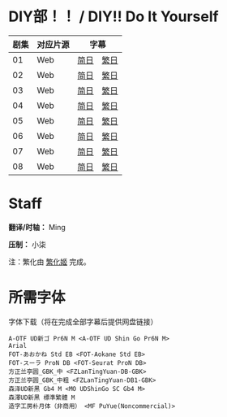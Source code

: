 # DIY部！！ / DIY!! Do It Yourself
| 剧集 | 对应片源 | 字幕 |
| ---- | -------- | ---- |
| 01 | Web | [简日](https://raw.githubusercontent.com/MingYSub/SubsArchive/main/Archive/Dorama-DIY/%5BOborozuki%5D%20DIY!!%20Do%20It%20Yourself%20%5B01%5D.CHS_JPN.ass)　[繁日](https://raw.githubusercontent.com/MingYSub/SubsArchive/main/Archive/Dorama-DIY/%5BOborozuki%5D%20DIY!!%20Do%20It%20Yourself%20%5B01%5D.CHT_JPN.ass) |
| 02 | Web | [简日](https://raw.githubusercontent.com/MingYSub/SubsArchive/main/Archive/Dorama-DIY/%5BOborozuki%5D%20DIY!!%20Do%20It%20Yourself%20%5B02%5D.CHS_JPN.ass)　[繁日](https://raw.githubusercontent.com/MingYSub/SubsArchive/main/Archive/Dorama-DIY/%5BOborozuki%5D%20DIY!!%20Do%20It%20Yourself%20%5B02%5D.CHT_JPN.ass) |
| 03 | Web | [简日](https://raw.githubusercontent.com/MingYSub/SubsArchive/main/Archive/Dorama-DIY/%5BOborozuki%5D%20DIY!!%20Do%20It%20Yourself%20%5B03%5D.CHS_JPN.ass)　[繁日](https://raw.githubusercontent.com/MingYSub/SubsArchive/main/Archive/Dorama-DIY/%5BOborozuki%5D%20DIY!!%20Do%20It%20Yourself%20%5B03%5D.CHT_JPN.ass) |
| 04 | Web | [简日](https://raw.githubusercontent.com/MingYSub/SubsArchive/main/Archive/Dorama-DIY/%5BOborozuki%5D%20DIY!!%20Do%20It%20Yourself%20%5B04%5D.CHS_JPN.ass)　[繁日](https://raw.githubusercontent.com/MingYSub/SubsArchive/main/Archive/Dorama-DIY/%5BOborozuki%5D%20DIY!!%20Do%20It%20Yourself%20%5B04%5D.CHT_JPN.ass) |
| 05 | Web | [简日](https://raw.githubusercontent.com/MingYSub/SubsArchive/main/Archive/Dorama-DIY/%5BOborozuki%5D%20DIY!!%20Do%20It%20Yourself%20%5B05%5D.CHS_JPN.ass)　[繁日](https://raw.githubusercontent.com/MingYSub/SubsArchive/main/Archive/Dorama-DIY/%5BOborozuki%5D%20DIY!!%20Do%20It%20Yourself%20%5B05%5D.CHT_JPN.ass) |
| 06 | Web | [简日](https://raw.githubusercontent.com/MingYSub/SubsArchive/main/Archive/Dorama-DIY/%5BOborozuki%5D%20DIY!!%20Do%20It%20Yourself%20%5B06%5D.CHS_JPN.ass)　[繁日](https://raw.githubusercontent.com/MingYSub/SubsArchive/main/Archive/Dorama-DIY/%5BOborozuki%5D%20DIY!!%20Do%20It%20Yourself%20%5B06%5D.CHT_JPN.ass) |
| 07 | Web | [简日](https://raw.githubusercontent.com/MingYSub/SubsArchive/main/Archive/Dorama-DIY/%5BOborozuki%5D%20DIY!!%20Do%20It%20Yourself%20%5B07%5D.CHS_JPN.ass)　[繁日](https://raw.githubusercontent.com/MingYSub/SubsArchive/main/Archive/Dorama-DIY/%5BOborozuki%5D%20DIY!!%20Do%20It%20Yourself%20%5B07%5D.CHT_JPN.ass) |
| 08 | Web | [简日](https://raw.githubusercontent.com/MingYSub/SubsArchive/main/Archive/Dorama-DIY/%5BOborozuki%5D%20DIY!!%20Do%20It%20Yourself%20%5B08%5D.CHS_JPN.ass)　[繁日](https://raw.githubusercontent.com/MingYSub/SubsArchive/main/Archive/Dorama-DIY/%5BOborozuki%5D%20DIY!!%20Do%20It%20Yourself%20%5B08%5D.CHT_JPN.ass) |

# Staff
**翻译/时轴：** Ming

**压制：** 小柒

注：繁化由 [繁化姬](https://zhconvert.org) 完成。

# 所需字体
字体下载（将在完成全部字幕后提供网盘链接）

```
A-OTF UD新ゴ Pr6N M <A-OTF UD Shin Go Pr6N M>
Arial
FOT-あおかね Std EB <FOT-Aokane Std EB>
FOT-スーラ ProN DB <FOT-Seurat ProN DB>
方正兰亭圆_GBK_中 <FZLanTingYuan-DB-GBK>
方正兰亭圆_GBK_中粗 <FZLanTingYuan-DB1-GBK>
森泽UD新黑 Gb4 M <MO UDShinGo SC Gb4 M>
森澤UD新黑 標準繁體 M
造字工房朴月体（非商用） <MF PuYue(Noncommercial)>
```